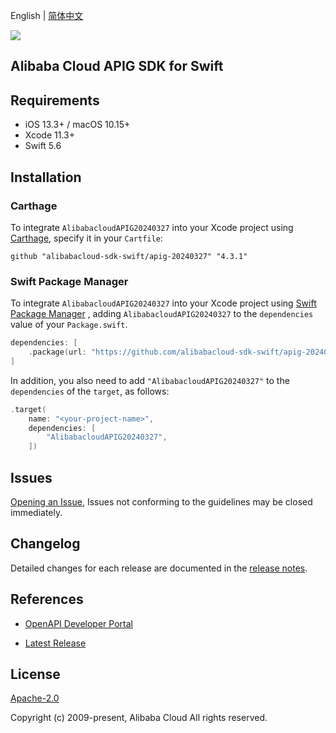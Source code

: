English | [简体中文](README-CN.md)

![](https://aliyunsdk-pages.alicdn.com/icons/AlibabaCloud.svg)

## Alibaba Cloud APIG SDK for Swift

## Requirements

- iOS 13.3+ / macOS 10.15+
- Xcode 11.3+
- Swift 5.6

## Installation

### Carthage

To integrate `AlibabacloudAPIG20240327` into your Xcode project using [Carthage](https://github.com/Carthage/Carthage), specify it in your `Cartfile`:

```ogdl
github "alibabacloud-sdk-swift/apig-20240327" "4.3.1"
```

### Swift Package Manager

To integrate `AlibabacloudAPIG20240327` into your Xcode project using [Swift Package Manager](https://swift.org/package-manager/) , adding `AlibabacloudAPIG20240327` to the `dependencies` value of your `Package.swift`.

```swift
dependencies: [
    .package(url: "https://github.com/alibabacloud-sdk-swift/apig-20240327.git", from: "4.3.1")
]
```

In addition, you also need to add `"AlibabacloudAPIG20240327"` to the `dependencies` of the `target`, as follows:

```swift
.target(
    name: "<your-project-name>",
    dependencies: [
        "AlibabacloudAPIG20240327",
    ])
```

## Issues

[Opening an Issue](https://github.com/alibabacloud-sdk-swift/apig-20240327/issues/new), Issues not conforming to the guidelines may be closed immediately.

## Changelog

Detailed changes for each release are documented in the [release notes](./ChangeLog.txt).

## References

* [OpenAPI Developer Portal](https://next.api.alibabacloud.com/home)
- [Latest Release](https://github.com/alibabacloud-sdk-swift/apig-20240327)

## License

[Apache-2.0](http://www.apache.org/licenses/LICENSE-2.0)

Copyright (c) 2009-present, Alibaba Cloud All rights reserved.

